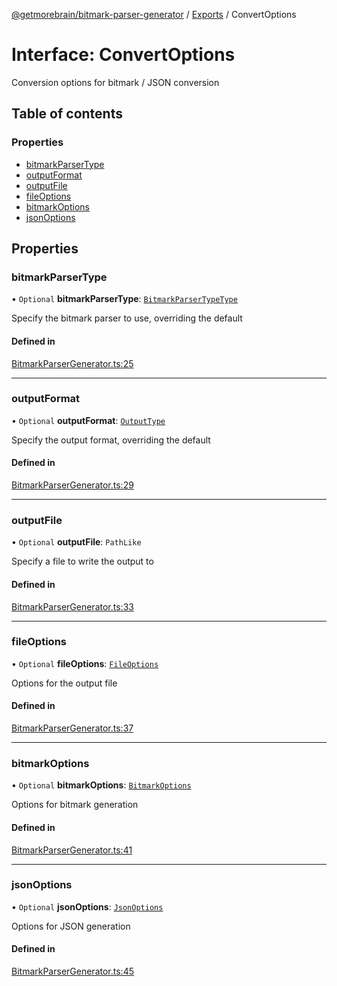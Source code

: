 [@getmorebrain/bitmark-parser-generator](../API.md) / [Exports](../modules.md) / ConvertOptions

# Interface: ConvertOptions

Conversion options for bitmark / JSON conversion

## Table of contents

### Properties

- [bitmarkParserType](ConvertOptions.md#bitmarkParserType)
- [outputFormat](ConvertOptions.md#outputFormat)
- [outputFile](ConvertOptions.md#outputFile)
- [fileOptions](ConvertOptions.md#fileOptions)
- [bitmarkOptions](ConvertOptions.md#bitmarkOptions)
- [jsonOptions](ConvertOptions.md#jsonOptions)

## Properties

### bitmarkParserType

• `Optional` **bitmarkParserType**: [`BitmarkParserTypeType`](../modules.md#BitmarkParserTypeType)

Specify the bitmark parser to use, overriding the default

#### Defined in

[BitmarkParserGenerator.ts:25](https://github.com/getMoreBrain/bitmark-parser-generator/blob/b82d7bf/src/BitmarkParserGenerator.ts#L25)

___

### outputFormat

• `Optional` **outputFormat**: [`OutputType`](../modules.md#OutputType)

Specify the output format, overriding the default

#### Defined in

[BitmarkParserGenerator.ts:29](https://github.com/getMoreBrain/bitmark-parser-generator/blob/b82d7bf/src/BitmarkParserGenerator.ts#L29)

___

### outputFile

• `Optional` **outputFile**: `PathLike`

Specify a file to write the output to

#### Defined in

[BitmarkParserGenerator.ts:33](https://github.com/getMoreBrain/bitmark-parser-generator/blob/b82d7bf/src/BitmarkParserGenerator.ts#L33)

___

### fileOptions

• `Optional` **fileOptions**: [`FileOptions`](FileOptions.md)

Options for the output file

#### Defined in

[BitmarkParserGenerator.ts:37](https://github.com/getMoreBrain/bitmark-parser-generator/blob/b82d7bf/src/BitmarkParserGenerator.ts#L37)

___

### bitmarkOptions

• `Optional` **bitmarkOptions**: [`BitmarkOptions`](BitmarkOptions.md)

Options for bitmark generation

#### Defined in

[BitmarkParserGenerator.ts:41](https://github.com/getMoreBrain/bitmark-parser-generator/blob/b82d7bf/src/BitmarkParserGenerator.ts#L41)

___

### jsonOptions

• `Optional` **jsonOptions**: [`JsonOptions`](JsonOptions.md)

Options for JSON generation

#### Defined in

[BitmarkParserGenerator.ts:45](https://github.com/getMoreBrain/bitmark-parser-generator/blob/b82d7bf/src/BitmarkParserGenerator.ts#L45)
